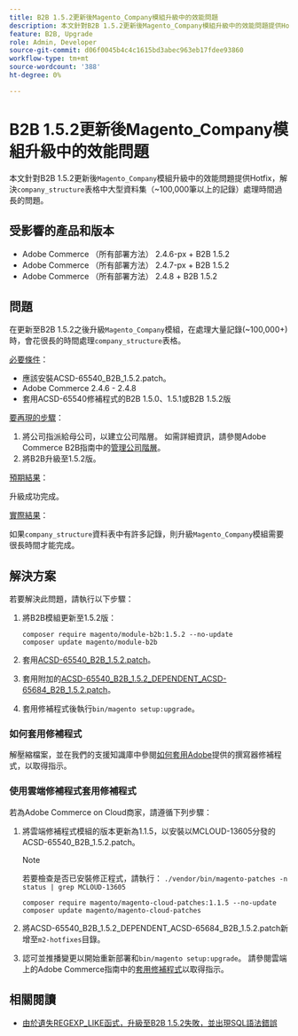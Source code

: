 ```yaml
---
title: B2B 1.5.2更新後Magento_Company模組升級中的效能問題
description: 本文針對B2B 1.5.2更新後Magento_Company模組升級中的效能問題提供Hotfix，解決company_structure表格中大型資料集的處理時間過長的問題。
feature: B2B, Upgrade
role: Admin, Developer
source-git-commit: d06f0045b4c4c1615bd3abec963eb17fdee93860
workflow-type: tm+mt
source-wordcount: '388'
ht-degree: 0%

---
```


# B2B 1.5.2更新後Magento_Company模組升級中的效能問題

本文針對B2B 1.5.2更新後`Magento_Company`模組升級中的效能問題提供Hotfix，解決`company_structure`表格中大型資料集（~100,000筆以上的記錄）處理時間過長的問題。

## 受影響的產品和版本

* Adobe Commerce （所有部署方法） 2.4.6-px + B2B 1.5.2
* Adobe Commerce （所有部署方法） 2.4.7-px + B2B 1.5.2
* Adobe Commerce （所有部署方法） 2.4.8 + B2B 1.5.2

## 問題

在更新至B2B 1.5.2之後升級`Magento_Company`模組，在處理大量記錄(~100,000+)時，會花很長的時間處理`company_structure`表格。

<u>必要條件</u>：

* 應該安裝ACSD-65540_B2B_1.5.2.patch。
* Adobe Commerce 2.4.6 - 2.4.8
* 套用ACSD-65540修補程式的B2B 1.5.0、1.5.1或B2B 1.5.2版

<u>要再現的步驟</u>：

1. 將公司指派給母公司，以建立公司階層。 如需詳細資訊，請參閱Adobe Commerce B2B指南中的[管理公司階層](https://experienceleague.adobe.com/en/docs/commerce-admin/b2b/company-management/manage-company-hierarchy)。
1. 將B2B升級至1.5.2版。

<u>預期結果</u>：

升級成功完成。

<u>實際結果</u>：

如果`company_structure`資料表中有許多記錄，則升級`Magento_Company`模組需要很長時間才能完成。

## 解決方案

若要解決此問題，請執行以下步驟：

1. 將B2B模組更新至1.5.2版：

   ```
   composer require magento/module-b2b:1.5.2 --no-update
   composer update magento/module-b2b
   ```

1. 套用[ACSD-65540_B2B_1.5.2.patch](/help/troubleshooting/installation-and-upgrade/assets/ACSD-65540_B2B_1.5.2.zip)。

1. 套用附加的[ACSD-65540_B2B_1.5.2_DEPENDENT_ACSD-65684_B2B_1.5.2.patch](/help/troubleshooting/installation-and-upgrade/assets/ACSD-65540_B2B_1.5.2_DEPENDENT_ACSD-65684_B2B_1.5.2.patch.zip)。
1. 套用修補程式後執行`bin/magento setup:upgrade`。

### 如何套用修補程式

解壓縮檔案，並在我們的支援知識庫中參閱[如何套用Adobe](https://experienceleague.adobe.com/en/docs/commerce-knowledge-base/kb/how-to/how-to-apply-a-composer-patch-provided-by-magento)提供的撰寫器修補程式，以取得指示。

### 使用雲端修補程式套用修補程式

若為Adobe Commerce on Cloud商家，請遵循下列步驟：

1. 將雲端修補程式模組的版本更新為1.1.5，以安裝以MCLOUD-13605分發的ACSD-65540_B2B_1.5.2.patch。

   >[!NOTE]
   >
   >若要檢查是否已安裝修正程式，請執行：
   > `./vendor/bin/magento-patches -n status | grep MCLOUD-13605`

   ```
   composer require magento/magento-cloud-patches:1.1.5 --no-update
   composer update magento/magento-cloud-patches
   ```

1. 將ACSD-65540_B2B_1.5.2_DEPENDENT_ACSD-65684_B2B_1.5.2.patch新增至`m2-hotfixes`目錄。
1. 認可並推播變更以開始重新部署和`bin/magento setup:upgrade`。 請參閱雲端上的Adobe Commerce指南中的[套用修補程式](https://experienceleague.adobe.com/en/docs/commerce-on-cloud/user-guide/develop/upgrade/apply-patches)以取得指示。

## 相關閱讀

* [由於遺失REGEXP_LIKE函式，升級至B2B 1.5.2失敗，並出現SQL語法錯誤](https://experienceleague.adobe.com/en/docs/commerce-knowledge-base/kb/troubleshooting/installation-and-upgrade/sql-syntax-error-due-to-missing-regexp-like-function)
